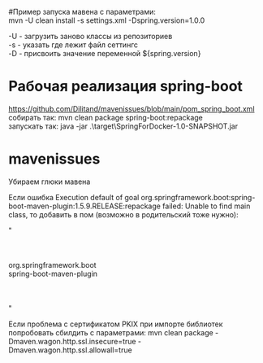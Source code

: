 #Пример запуска мавена с параметрами:  
mvn -U clean install -s settings.xml -Dspring.version=1.0.0  

-U - загрузить заново классы из репозиториев  
-s - указать где лежит файл сеттингс  
-D - присвоить значение переменной ${spring.version}  

# Рабочая реализация spring-boot
https://github.com/Dilitand/mavenissues/blob/main/pom_spring_boot.xml <br />
собирать так: mvn clean package spring-boot:repackage  <br />
запускать так: java -jar .\target\SpringForDocker-1.0-SNAPSHOT.jar <br />


# mavenissues  
Убираем глюки мавена  

Если ошибка Execution default of goal org.springframework.boot:spring-boot-maven-plugin:1.5.9.RELEASE:repackage failed: Unable to find main class, то добавить в пом (возможно в родительский тоже нужно):  

"
<build>  
    <pluginManagement>  
        <plugins>  
            <plugin>  
                <groupId>org.springframework.boot</groupId>  
                <artifactId>spring-boot-maven-plugin</artifactId>  
            </plugin>  
        </plugins>  
    </pluginManagement>  
</build>
"

Если проблема с сертификатом PKIX при импорте библиотек попробовать сбилдить с параметрами:
mvn clean package -Dmaven.wagon.http.ssl.insecure=true -Dmaven.wagon.http.ssl.allowall=true




